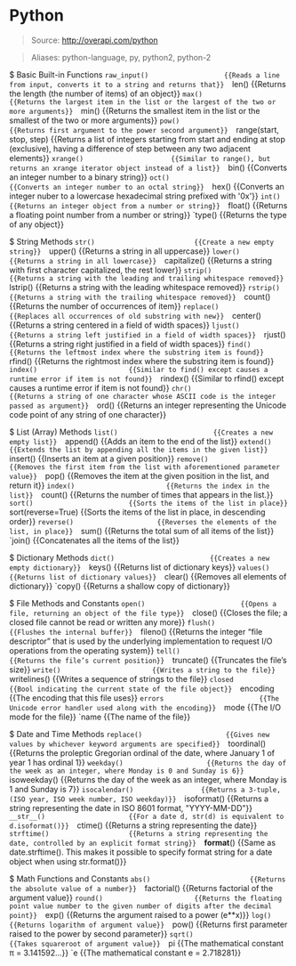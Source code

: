 # Python

> Source: http://overapi.com/python

> Aliases: python-language, py, python2, python-2

$ Basic Built-in Functions
    `raw_input()                   {{Reads a line from input, converts it to a string and returns that}} 
    `len()                         {{Returns the length (the number of items) of an object}} 
    `max()                         {{Returns the largest item in the list or the largest of the two or more arguments}} 
    `min()                         {{Returns the smallest item in the list or the smallest of the two or more arguments}} 
    `pow()                         {{Returns first argument to the power second argument}} 
    `range(start, stop, step)      {{Returns a list of integers starting from start and ending at stop (exclusive), having a difference of step between any two adjacent elements}} 
    `xrange()                      {{Similar to range(), but returns an xrange iterator object instead of a list}} 
    `bin()                         {{Converts an integer number to a binary string}} 
    `oct()                         {{Converts an integer number to an octal string}} 
    `hex()                         {{Converts an integer nuber to a lowercase hexadecimal string prefixed with '0x'}} 
    `int()                         {{Returns an integer object from a number or string}} 
    `float()                       {{Returns a floating point number from a number or string}} 
    `type()                        {{Returns the type of any object}} 

$ String Methods
    `str()                         {{Create a new empty string}} 
    `upper()                       {{Returns a string in all uppercase}} 
    `lower()                       {{Returns a string in all lowercase}} 
    `capitalize()                  {{Returns a string with first character capitalized, the rest lower}} 
    `strip()                       {{Returns a string with the leading and trailing whitespace removed}} 
    `lstrip()                      {{Returns a string with the leading whitespace removed}} 
    `rstrip()                      {{Returns a string with the trailing whitespace removed}} 
    `count()                       {{Returns the number of occurrences of item}} 
    `replace()                     {{Replaces all occurrences of old substring with new}} 
    `center()                      {{Returns a string centered in a field of width spaces}} 
    `ljust()                       {{Returns a string left justified in a field of width spaces}} 
    `rjust()                       {{Returns a string right justified in a field of width spaces}} 
    `find()                        {{Returns the leftmost index where the substring item is found}} 
    `rfind()                       {{Returns the rightmost index where the substring item is found}} 
    `index()                       {{Similar to find() except causes a runtime error if item is not found}} 
    `rindex()                      {{Similar to rfind() except causes a runtime error if item is not found}} 
    `chr()                         {{Returns a string of one character whose ASCII code is the integer passed as argument}} 
    `ord()                         {{Returns an integer representing the Unicode code point of any string of one character}} 

$ List (Array) Methods
    `list()                        {{Creates a new empty list}} 
    `append()                      {{Adds an item to the end of the list}} 
    `extend()                      {{Extends the list by appending all the items in the given list}} 
    `insert()                      {{Inserts an item at a given position}} 
    `remove()                      {{Removes the first item from the list with aforementioned parameter value}} 
    `pop()                         {{Removes the item at the given position in the list, and return it}} 
    `index()                       {{Returns the index in the list}} 
    `count()                       {{Returns the number of times that appears in the list.}} 
    `sort()                        {{Sorts the items of the list in place}} 
    `sort(reverse=True)            {{Sorts the items of the list in place, in descending order}} 
    `reverse()                     {{Reverses the elements of the list, in place}} 
    `sum()                         {{Returns the total sum of all items of the list}} 
    `join()                        {{Concatenates all the items of the list}} 

$ Dictionary Methods
    `dict()                        {{Creates a new empty dictionary}} 
    `keys()                        {{Returns list of dictionary keys}} 
    `values()                      {{Returns list of dictionary values}} 
    `clear()                       {{Removes all elements of dictionary}} 
    `copy()                        {{Returns a shallow copy of dictionary}} 

$ File Methods and Constants
    `open()                        {{Opens a file, returning an object of the file type}} 
    `close()                       {{Closes the file; a closed file cannot be read or written any more}} 
    `flush()                       {{Flushes the internal buffer}} 
    `fileno()                      {{Returns the integer “file descriptor” that is used by the underlying implementation to request I/O operations from the operating system}} 
    `tell()                        {{Returns the file’s current position}} 
    `truncate()                    {{Truncates the file’s size}} 
    `write()                       {{Writes a string to the file}} 
    `writelines()                  {{Writes a sequence of strings to the file}} 
    `closed                        {{Bool indicating the current state of the file object}} 
    `encoding                      {{The encoding that this file uses}} 
    `errors                        {{The Unicode error handler used along with the encoding}} 
    `mode                          {{The I/O mode for the file}} 
    `name                          {{The name of the file}} 

$ Date and Time Methods
    `replace()                     {{Gives new values by whichever keyword arguments are specified}} 
    `toordinal()                   {{Returns the proleptic Gregorian ordinal of the date, where January 1 of year 1 has ordinal 1}} 
    `weekday()                     {{Returns the day of the week as an integer, where Monday is 0 and Sunday is 6}} 
    `isoweekday()                  {{Returns the day of the week as an integer, where Monday is 1 and Sunday is 7}} 
    `isocalendar()                 {{Returns a 3-tuple, (ISO year, ISO week number, ISO weekday)}} 
    `isoformat()                   {{Returns a string representing the date in ISO 8601 format, "YYYY-MM-DD"}} 
    `__str__()                     {{For a date d, str(d) is equivalent to d.isoformat()}} 
    `ctime()                       {{Returns a string representing the date}} 
    `strftime()                    {{Returns a string representing the date, controlled by an explicit format string}} 
    `__format__()                  {{Same as date.strftime(). This makes it possible to specify format string for a date object when using str.format()}} 

$ Math Functions and Constants
    `abs()                         {{Returns the absolute value of a number}} 
    `factorial()                   {{Returns factorial of the argument value}} 
    `round()                       {{Returns the floating point value number to the given number of digits after the decimal point}} 
    `exp()                         {{Returns the argument raised to a power (e**x)}} 
    `log()                         {{Returns logarithm of argument value}} 
    `pow()                         {{Returns first parameter raised to the power by second parameter}} 
    `sqrt()                        {{Takes squareroot of argument value}} 
    `pi                            {{The mathematical constant π = 3.141592...}} 
    `e                             {{The mathematical constant e = 2.718281}} 

